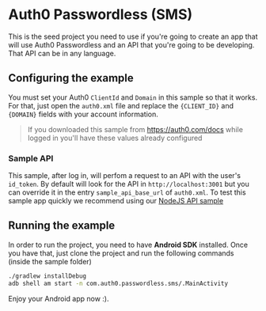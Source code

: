 # Auth0 Passwordless (SMS)

This is the seed project you need to use if you're going to create an app that will use Auth0 Passwordless and an API that you're going to be developing. That API can be in any language.

## Configuring the example

You must set your Auth0 `ClientId` and `Domain` in this sample so that it works. For that, just open the `auth0.xml` file and replace the `{CLIENT_ID}` and `{DOMAIN}` fields with your account information.
> If you downloaded this sample from https://auth0.com/docs while logged in you'll have these values already configured

### Sample API

This sample, after log in, will perfom a request to an API with the user's `id_token`. By default will look for the API in `http://localhost:3001` but you can override it in the entry `sample_api_base_url` of `auth0.xml`. 
To test this sample app quickly we recommend using our [NodeJS API sample](https://github.com/auth0/node-auth0/tree/master/examples/nodejs-api)

## Running the example

In order to run the project, you need to have **Android SDK** installed.
Once you have that, just clone the project and run the following commands (inside the sample folder)

```bash
./gradlew installDebug
adb shell am start -n com.auth0.passwordless.sms/.MainActivity 
```

Enjoy your Android app now :).
